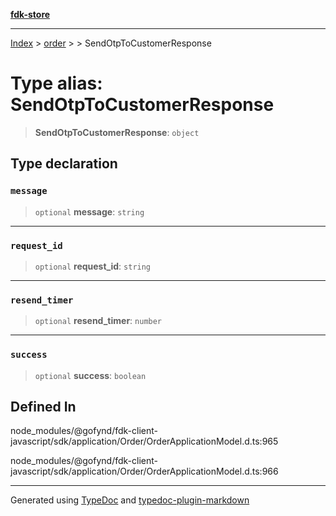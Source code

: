 [**fdk-store**](../../../README.md)
***

[Index](../../../API.md) > [order](../../README.md) > [<internal>](../README.md) > SendOtpToCustomerResponse

# Type alias: SendOtpToCustomerResponse

> **SendOtpToCustomerResponse**: `object`

## Type declaration

### `message`

> `optional` **message**: `string`

***

### `request_id`

> `optional` **request\_id**: `string`

***

### `resend_timer`

> `optional` **resend\_timer**: `number`

***

### `success`

> `optional` **success**: `boolean`

## Defined In

node\_modules/@gofynd/fdk-client-javascript/sdk/application/Order/OrderApplicationModel.d.ts:965

node\_modules/@gofynd/fdk-client-javascript/sdk/application/Order/OrderApplicationModel.d.ts:966

***
Generated using [TypeDoc](https://typedoc.org/) and [typedoc-plugin-markdown](https://www.npmjs.com/package/typedoc-plugin-markdown)
